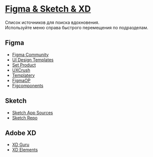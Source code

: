 # <u>Figma & Sketch & XD</u>
Список источников для поиска вдохновения. <br/> Используйте меню справа быстрого перемещения по подразделам.

## Figma
- [Figma Community](https://www.figma.com/community) <Badge type="info" text="F" />
- [UI Design Templates](https://www.figmafinder.com/) <Badge type="tip" text="FP" />
- [Set Product](https://setproduct.com/) <Badge type="tip" text="FP" />
- [UXCrush](https://www.uxcrush.com/) <Badge type="info" text="F" />
- [Templatery](https://www.templatery.co/) <Badge type="tip" text="FP" />
- [FigmaOP](https://figmaop.netlify.app/) <Badge type="info" text="F" />
- [Figcomponents](https://figmacomponents.com/) <Badge type="info" text="F" />

## Sketch
- [Sketch App Sources](https://www.sketchappsources.com/) <Badge type="tip" text="FP" />
- [Sketch Repo](https://sketchrepo.com/) <Badge type="tip" text="FP" />

## Adobe XD
- [XD Guru](https://www.xdguru.com/) <Badge type="tip" text="FP" />
- [XD Elements](https://adobexdelements.com/) <Badge type="info" text="F" />


<Badge type="info" text="F" />
<Badge type="tip" text="FP" />
<Badge type="warning" text="P" />